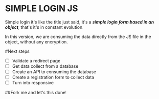 # SIMPLE LOGIN JS
Simple login it's like the title just said, it's a ***simple login form based in an object***, that's it's in constant evolution.

In this version, we are consuming the data directly from the JS file in the object, without any encryption.

#Next steps
- [ ] Validate a redirect page
- [ ] Get data collect from a database
- [ ] Create an API to consuming the database
- [ ] Create a registration form to collect data
- [ ] Turn into responsive

##Fork me and let's this done!
